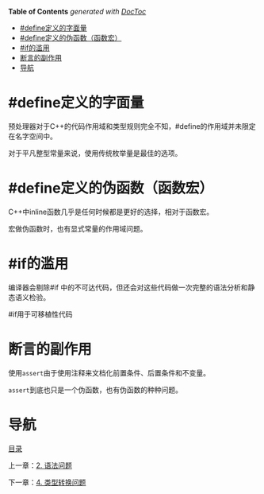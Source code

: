<!-- START doctoc generated TOC please keep comment here to allow auto update -->
<!-- DON'T EDIT THIS SECTION, INSTEAD RE-RUN doctoc TO UPDATE -->
**Table of Contents**  *generated with [DocToc](https://github.com/thlorenz/doctoc)*

- [\#define定义的字面量](#%5Cdefine%E5%AE%9A%E4%B9%89%E7%9A%84%E5%AD%97%E9%9D%A2%E9%87%8F)
- [\#define定义的伪函数（函数宏）](#%5Cdefine%E5%AE%9A%E4%B9%89%E7%9A%84%E4%BC%AA%E5%87%BD%E6%95%B0%E5%87%BD%E6%95%B0%E5%AE%8F)
- [\#if的滥用](#%5Cif%E7%9A%84%E6%BB%A5%E7%94%A8)
- [断言的副作用](#%E6%96%AD%E8%A8%80%E7%9A%84%E5%89%AF%E4%BD%9C%E7%94%A8)
- [导航](#%E5%AF%BC%E8%88%AA)

<!-- END doctoc generated TOC please keep comment here to allow auto update -->

# \#define定义的字面量

预处理器对于C++的代码作用域和类型规则完全不知，#define的作用域并未限定在名字空间中。

对于平凡整型常量来说，使用传统枚举量是最佳的选项。

# \#define定义的伪函数（函数宏）

C++中inline函数几乎是任何时候都是更好的选择，相对于函数宏。

宏做伪函数时，也有显式常量的作用域问题。

# \#if的滥用
编译器会剔除#if 中的不可达代码，但还会对这些代码做一次完整的语法分析和静态语义检验。

\#if用于可移植性代码

# 断言的副作用

使用`assert`由于使用注释来文档化前置条件、后置条件和不变量。

`assert`到底也只是一个伪函数，也有伪函数的种种问题。


# 导航

[目录](README.md)

上一章：[2. 语法问题](2. 语法问题.md)

下一章：[4. 类型转换问题](4. 类型转换问题.md)